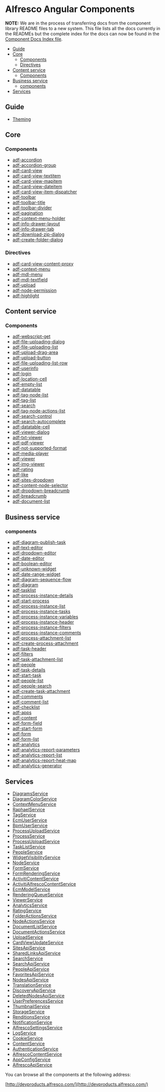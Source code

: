 # Alfresco Angular Components

**NOTE:** We are in the process of transferring docs from the component library
README files to a new system. This file lists all the docs currently in the
READMEs but the complete index for the docs can now be found in the
[Component Docs Index file](docIndex.md).

<!-- markdown-toc start - Don't edit this section.  npm run toc to generate it-->

<!-- toc -->

- [Guide](#guide)
- [Core](#core)
  * [Components](#components)
  * [Directives](#directives)
- [Content service](#content-service)
  * [Components](#components-1)
- [Business service](#business-service)
  * [components](#components)
- [Services](#services)

<!-- tocstop -->

<!-- markdown-toc end -->

## Guide

- [Theming](../docs/theming.md)

## Core

### Components

<!-- CORE START-->
- [adf-accordion](ng2-alfresco-core/README.md)
- [adf-accordion-group](ng2-alfresco-core/README.md)
- [adf-card-view](ng2-alfresco-core/README.md)
- [adf-card-view-textitem](ng2-alfresco-core/README.md)
- [adf-card-view-mapitem](ng2-alfresco-core/README.md)
- [adf-card-view-dateitem](ng2-alfresco-core/README.md)
- [adf-card-view-item-dispatcher](ng2-alfresco-core/README.md)
- [adf-toolbar](ng2-alfresco-core/README.md)
- [adf-toolbar-title](ng2-alfresco-core/README.md)
- [adf-toolbar-divider](ng2-alfresco-core/README.md)
- [adf-pagination](ng2-alfresco-core/README.md)
- [adf-context-menu-holder](ng2-alfresco-core/README.md)
- [adf-info-drawer-layout](ng2-alfresco-core/README.md)
- [adf-info-drawer-tab](ng2-alfresco-core/README.md)
- [adf-download-zip-dialog](ng2-alfresco-core/README.md)
- [adf-create-folder-dialog](ng2-alfresco-core/README.md)<!-- CORE END-->
<!-- CORE END-->

### Directives

<!-- CORE DIRECTIVE START-->
- [adf-card-view-content-proxy](ng2-alfresco-core/README.md)
- [adf-context-menu](ng2-alfresco-core/README.md)
- [adf-mdl-menu](ng2-alfresco-core/README.md)
- [adf-mdl-textfield](ng2-alfresco-core/README.md)
- [adf-upload](ng2-alfresco-core/README.md)
- [adf-node-permission](ng2-alfresco-core/README.md)
- [adf-highlight](ng2-alfresco-core/README.md)<!-- CORE DIRECTIVE END-->

## Content service

### Components

<!-- CONTENT START-->
- [adf-webscript-get](ng2-alfresco-webscript/README.md)
- [adf-file-uploading-dialog](ng2-alfresco-upload/README.md)
- [adf-file-uploading-list](ng2-alfresco-upload/README.md)
- [adf-upload-drag-area](ng2-alfresco-upload/README.md)
- [adf-upload-button](ng2-alfresco-upload/README.md)
- [adf-file-uploading-list-row](ng2-alfresco-upload/README.md)
- [adf-userinfo](ng2-alfresco-userinfo/README.md)
- [adf-login](ng2-alfresco-login/README.md)
- [adf-location-cell](ng2-alfresco-datatable/README.md)
- [adf-empty-list](ng2-alfresco-datatable/README.md)
- [adf-datatable](ng2-alfresco-datatable/README.md)
- [adf-tag-node-list](ng2-alfresco-tag/README.md)
- [adf-tag-list](ng2-alfresco-tag/README.md)
- [adf-search](ng2-alfresco-search/README.md)
- [adf-tag-node-actions-list](ng2-alfresco-tag/README.md)
- [adf-search-control](ng2-alfresco-search/README.md)
- [adf-search-autocomplete](ng2-alfresco-search/README.md)
- [adf-datatable-cell](ng2-alfresco-datatable/README.md)
- [adf-viewer-dialog](ng2-alfresco-viewer/README.md)
- [adf-txt-viewer](ng2-alfresco-viewer/README.md)
- [adf-pdf-viewer](ng2-alfresco-viewer/README.md)
- [adf-not-supported-format](ng2-alfresco-viewer/README.md)
- [adf-media-player](ng2-alfresco-viewer/README.md)
- [adf-viewer](ng2-alfresco-viewer/README.md)
- [adf-img-viewer](ng2-alfresco-viewer/README.md)
- [adf-rating](ng2-alfresco-social/README.md)
- [adf-like](ng2-alfresco-social/README.md)
- [adf-sites-dropdown](ng2-alfresco-documentlist/README.md)
- [adf-content-node-selector](ng2-alfresco-documentlist/README.md)
- [adf-dropdown-breadcrumb](ng2-alfresco-documentlist/README.md)
- [adf-breadcrumb](ng2-alfresco-documentlist/README.md)
- [adf-document-list](ng2-alfresco-documentlist/README.md)<!-- CONTENT END-->
<!-- CONTENT END-->

<!-- CONTENT DIRECTIVE START--><!-- CONTENT DIRECTIVE END-->

## Business service

### components

<!-- BUSINESS START-->
- [adf-diagram-publish-task](ng2-activiti-diagrams/README.md)
- [adf-text-editor](ng2-activiti-form/README.md)
- [adf-dropdown-editor](ng2-activiti-form/README.md)
- [adf-date-editor](ng2-activiti-form/README.md)
- [adf-boolean-editor](ng2-activiti-form/README.md)
- [adf-unknown-widget](ng2-activiti-form/README.md)
- [adf-date-range-widget](ng2-activiti-analytics/README.md)
- [adf-diagram-sequence-flow](ng2-activiti-diagrams/README.md)
- [adf-diagram](ng2-activiti-diagrams/README.md)
- [adf-tasklist](ng2-activiti-tasklist/README.md)
- [adf-process-instance-details](ng2-activiti-processlist/README.md)
- [adf-start-process](ng2-activiti-processlist/README.md)
- [adf-process-instance-list](ng2-activiti-processlist/README.md)
- [adf-process-instance-tasks](ng2-activiti-processlist/README.md)
- [adf-process-instance-variables](ng2-activiti-processlist/README.md)
- [adf-process-instance-header](ng2-activiti-processlist/README.md)
- [adf-process-instance-filters](ng2-activiti-processlist/README.md)
- [adf-process-instance-comments](ng2-activiti-processlist/README.md)
- [adf-process-attachment-list](ng2-activiti-processlist/README.md)
- [adf-create-process-attachment](ng2-activiti-processlist/README.md)
- [adf-task-header](ng2-activiti-tasklist/README.md)
- [adf-filters](ng2-activiti-tasklist/README.md)
- [adf-task-attachment-list](ng2-activiti-tasklist/README.md)
- [adf-people](ng2-activiti-tasklist/README.md)
- [adf-task-details](ng2-activiti-tasklist/README.md)
- [adf-start-task](ng2-activiti-tasklist/README.md)
- [adf-people-list](ng2-activiti-tasklist/README.md)
- [adf-people-search](ng2-activiti-tasklist/README.md)
- [adf-create-task-attachment](ng2-activiti-tasklist/README.md)
- [adf-comments](ng2-activiti-tasklist/README.md)
- [adf-comment-list](ng2-activiti-tasklist/README.md)
- [adf-checklist](ng2-activiti-tasklist/README.md)
- [adf-apps](ng2-activiti-tasklist/README.md)
- [adf-content](ng2-activiti-form/README.md)
- [adf-form-field](ng2-activiti-form/README.md)
- [adf-start-form](ng2-activiti-form/README.md)
- [adf-form](ng2-activiti-form/README.md)
- [adf-form-list](ng2-activiti-form/README.md)
- [adf-analytics](ng2-activiti-analytics/README.md)
- [adf-analytics-report-parameters](ng2-activiti-analytics/README.md)
- [adf-analytics-report-list](ng2-activiti-analytics/README.md)
- [adf-analytics-report-heat-map](ng2-activiti-analytics/README.md)
- [adf-analytics-generator](ng2-activiti-analytics/README.md)<!-- BUSINESS END-->
<!-- BUSINESS END-->

<!-- BUSINESS DIRECTIVE START--><!-- BUSINESS DIRECTIVE END-->

## Services

<!-- SERVICES START-->
- [DiagramsService](ng2-activiti-diagrams/src/services/diagrams.service.ts)
- [DiagramColorService](ng2-activiti-diagrams/src/services/diagram-color.service.ts)
- [ContextMenuService](ng2-alfresco-core/src/components/context-menu/context-menu.service.ts)
- [RaphaelService](ng2-activiti-diagrams/src/components/raphael/raphael.service.ts)
- [TagService](ng2-alfresco-tag/src/services/tag.service.ts)
- [EcmUserService](ng2-alfresco-userinfo/src/services/ecm-user.service.ts)
- [BpmUserService](ng2-alfresco-userinfo/src/services/bpm-user.service.ts)
- [ProcessUploadService](ng2-activiti-processlist/src/services/process-upload.service.ts)
- [ProcessService](ng2-activiti-processlist/src/services/process.service.ts)
- [ProcessUploadService](ng2-activiti-tasklist/src/services/process-upload.service.ts)
- [TaskListService](ng2-activiti-tasklist/src/services/tasklist.service.ts)
- [PeopleService](ng2-activiti-tasklist/src/services/people.service.ts)
- [WidgetVisibilityService](ng2-activiti-form/src/services/widget-visibility.service.ts)
- [NodeService](ng2-activiti-form/src/services/node.service.ts)
- [FormService](ng2-activiti-form/src/services/form.service.ts)
- [FormRenderingService](ng2-activiti-form/src/services/form-rendering.service.ts)
- [ActivitiContentService](ng2-activiti-form/src/services/activiti-content-service.ts)
- [ActivitiAlfrescoContentService](ng2-activiti-form/src/services/activiti-alfresco.service.ts)
- [EcmModelService](ng2-activiti-form/src/services/ecm-model.service.ts)
- [RenderingQueueService](ng2-alfresco-viewer/src/services/rendering-queue.services.ts)
- [ViewerService](ng2-alfresco-viewer/src/services/viewer.service.ts)
- [AnalyticsService](ng2-activiti-analytics/src/services/analytics.service.ts)
- [RatingService](ng2-alfresco-social/src/services/rating.service.ts)
- [FolderActionsService](ng2-alfresco-documentlist/src/services/folder-actions.service.ts)
- [NodeActionsService](ng2-alfresco-documentlist/src/services/node-actions.service.ts)
- [DocumentListService](ng2-alfresco-documentlist/src/services/document-list.service.ts)
- [DocumentActionsService](ng2-alfresco-documentlist/src/services/document-actions.service.ts)
- [UploadService](ng2-alfresco-core/src/services/upload.service.ts)
- [CardViewUpdateService](ng2-alfresco-core/src/services/card-view-update.service.ts)
- [SitesApiService](ng2-alfresco-core/src/services/sites-api.service.ts)
- [SharedLinksApiService](ng2-alfresco-core/src/services/shared-links-api.service.ts)
- [SearchService](ng2-alfresco-core/src/services/search.service.ts)
- [SearchApiService](ng2-alfresco-core/src/services/search-api.service.ts)
- [PeopleApiService](ng2-alfresco-core/src/services/people-api.service.ts)
- [FavoritesApiService](ng2-alfresco-core/src/services/favorites-api.service.ts)
- [NodesApiService](ng2-alfresco-core/src/services/nodes-api.service.ts)
- [TranslationService](ng2-alfresco-core/src/services/translation.service.ts)
- [DiscoveryApiService](ng2-alfresco-core/src/services/discovery-api.service.ts)
- [DeletedNodesApiService](ng2-alfresco-core/src/services/deleted-nodes-api.service.ts)
- [UserPreferencesService](ng2-alfresco-core/src/services/user-preferences.service.ts)
- [ThumbnailService](ng2-alfresco-core/src/services/thumbnail.service.ts)
- [StorageService](ng2-alfresco-core/src/services/storage.service.ts)
- [RenditionsService](ng2-alfresco-core/src/services/renditions.service.ts)
- [NotificationService](ng2-alfresco-core/src/services/notification.service.ts)
- [AlfrescoSettingsService](ng2-alfresco-core/src/services/alfresco-settings.service.ts)
- [LogService](ng2-alfresco-core/src/services/log.service.ts)
- [CookieService](ng2-alfresco-core/src/services/cookie.service.ts)
- [ContentService](ng2-alfresco-core/src/services/content.service.ts)
- [AuthenticationService](ng2-alfresco-core/src/services/authentication.service.ts)
- [AlfrescoContentService](ng2-alfresco-core/src/services/alfresco-content.service.ts)
- [AppConfigService](ng2-alfresco-core/src/services/app-config.service.ts)
- [AlfrescoApiService](ng2-alfresco-core/src/services/alfresco-api.service.ts)<!-- SERVICES END-->

You can browse all the components at the following address:

[http://devproducts.alfresco.com/](http://devproducts.alfresco.com/)
